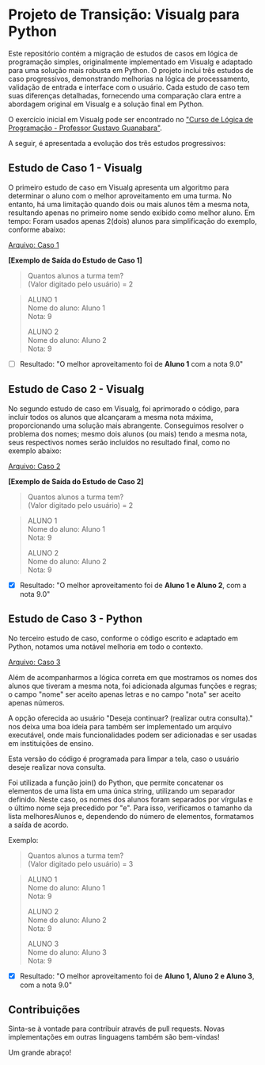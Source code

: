 # **Projeto de Transição: Visualg para Python**

Este repositório contém a migração de estudos de casos em lógica de programação simples, originalmente implementado em Visualg e adaptado para uma solução mais robusta em Python. O projeto inclui três estudos de caso progressivos, demonstrando melhorias na lógica de processamento, validação de entrada e interface com o usuário. Cada estudo de caso tem suas diferenças detalhadas, fornecendo uma comparação clara entre a abordagem original em Visualg e a solução final em Python.

O exercício inicial em Visualg pode ser encontrado no ["Curso de Lógica de Programação - Professor Gustavo Guanabara"](https://www.youtube.com/watch?v=8mei6uVttho).

A seguir, é apresentada a evolução dos três estudos progressivos:

## Estudo de Caso 1 - Visualg

O primeiro estudo de caso em Visualg apresenta um algoritmo para determinar o aluno com o melhor aproveitamento em uma turma. No entanto, há uma limitação quando dois ou mais alunos têm a mesma nota, resultando apenas no primeiro nome sendo exibido como melhor aluno. Em tempo: Foram usados apenas 2(dois) alunos para simplificação do exemplo, conforme abaixo:

[Arquivo: Caso 1](https://github.com/Luix78th/Visualg_Python/blob/main/EstudoCaso1.alg)


**[Exemplo de Saída do Estudo de Caso 1]**

> Quantos alunos a turma tem?  
(Valor digitado pelo usuário) = 2

> ALUNO 1  
Nome do aluno: Aluno 1  
Nota: 9 
>
> ALUNO 2  
Nome do aluno: Aluno 2  
Nota: 9

- [ ] Resultado: "O melhor aproveitamento foi de **Aluno 1** com a nota 9.0"

## Estudo de Caso 2 - Visualg

No segundo estudo de caso em Visualg, foi aprimorado o código, para incluir todos os alunos que alcançaram a mesma nota máxima, proporcionando uma solução mais abrangente. Conseguimos resolver o problema dos nomes; mesmo dois alunos (ou mais) tendo a mesma nota, seus respectivos nomes serão incluídos no resultado final, como no exemplo abaixo:

[Arquivo: Caso 2](https://github.com/Luix78th/Visualg_Python/blob/main/EstudoCaso2.alg)

**[Exemplo de Saída do Estudo de Caso 2]**

> Quantos alunos a turma tem?  
(Valor digitado pelo usuário) = 2

> ALUNO 1  
Nome do aluno: Aluno 1  
Nota: 9  
>
> ALUNO 2  
Nome do aluno: Aluno 2  
Nota: 9

- [x] Resultado: "O melhor aproveitamento foi de **Aluno 1 e Aluno 2**, com a nota 9.0"

## Estudo de Caso 3 - Python
No terceiro estudo de caso, conforme o código escrito e adaptado em Python, notamos uma notável melhoria em todo o contexto.

[Arquivo: Caso 3](https://github.com/Luix78th/Visualg_Python/blob/main/Best_Scores.py)

Além de acompanharmos a lógica correta em que mostramos os nomes dos alunos que tiveram a mesma nota, foi adicionada algumas funções e regras; o campo "nome" ser aceito apenas letras e no campo "nota" ser aceito apenas números.

A opção oferecida ao usuário "Deseja continuar? (realizar outra consulta)." nos deixa uma boa ideia para também ser implementado um arquivo executável, onde mais funcionalidades podem ser adicionadas e ser usadas em instituições de ensino.

Esta versão do código é programada para limpar a tela, caso o usuário deseje realizar nova consulta.

Foi utilizada a função join() do Python, que permite concatenar os elementos de uma lista em uma única string, utilizando um separador definido. Neste caso, os nomes dos alunos foram separados por vírgulas e o último nome seja precedido por "e". Para isso, verificamos o tamanho da lista melhoresAlunos e, dependendo do número de elementos, formatamos a saída de acordo.

Exemplo:
> Quantos alunos a turma tem?  
(Valor digitado pelo usuário) = 3

> ALUNO 1  
Nome do aluno: Aluno 1  
Nota: 9  
>
> ALUNO 2  
Nome do aluno: Aluno 2  
Nota: 9
>
> ALUNO 3  
Nome do aluno: Aluno 3  
Nota: 9  

- [x] Resultado: "O melhor aproveitamento foi de **Aluno 1, Aluno 2 e Aluno 3**, com a nota 9.0"


## Contribuições

Sinta-se à vontade para contribuir através de pull requests. Novas implementações em outras linguagens também são bem-vindas!

Um grande abraço! 
